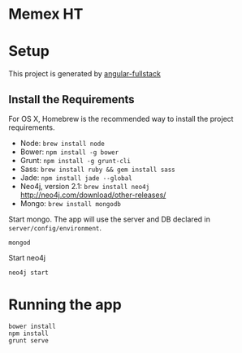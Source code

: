 # Memex HT

# Setup
This project is generated by [angular-fullstack](https://github.com/DaftMonk/generator-angular-fullstack)

## Install the Requirements
For OS X, Homebrew is the recommended way to install the project requirements.

- Node: `brew install node`
- Bower: `npm install -g bower`
- Grunt: `npm install -g grunt-cli`
- Sass: `brew install ruby && gem install sass`
- Jade: `npm install jade --global`
- Neo4j, version 2.1: `brew install neo4j` http://neo4j.com/download/other-releases/
- Mongo: `brew install mongodb`

Start mongo. The app will use the server and DB declared in `server/config/environment`. 

```
mongod
```

Start neo4j

```
neo4j start
```

# Running the app

```
bower install
npm install
grunt serve
```



